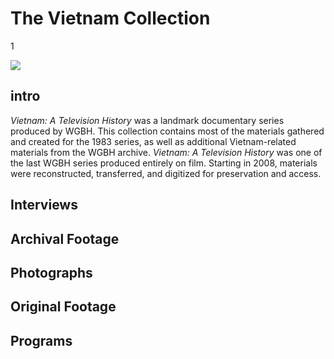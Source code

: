 # The Vietnam Collection

1

![](https://s3.amazonaws.com/openvault.wgbh.org/special_collections/vietnam/vietnam.png)

## intro

*Vietnam: A Television History* was a landmark documentary series produced by 
WGBH. This collection contains most of the materials gathered and created for 
the 1983 series, as well as additional Vietnam-related materials from the WGBH 
archive. *Vietnam: A Television History* was one of the last WGBH series produced 
entirely on film. Starting in 2008, materials were reconstructed, transferred, 
and digitized for preservation and access.

## Interviews

[](http://localhost:3000/catalog?f[special_collection_tags][]=vietnam_interview)

## Archival Footage

[](http://localhost:3000/catalog?f[special_collection_tags][]=vietnam_archival_footage)

## Photographs

[](http://localhost:3000/catalog?f[special_collection_tags][]=vietnam_photographs)

## Original Footage

[](http://localhost:3000/catalog?f[special_collection_tags][]=vietnam_original_footage)

## Programs

[](http://localhost:3000/catalog?f[special_collection_tags][]=vietnam_programs)
